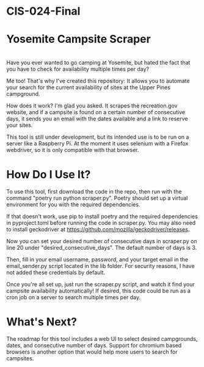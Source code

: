 # CIS-024-Final
# Yosemite Campsite Scraper
\
Have you ever wanted to go camping at Yosemite, but hated the fact that you have to check for availability multiple times per day?

Me too! That's why I've created this repository: It allows you to automate your search for the current availability of sites at the Upper Pines campground.

How does it work? I'm glad you asked. It scrapes the recreation.gov website, and if a campsite is found on a certain number of consecutive days, it sends you an email with the dates available and a link to reserve your sites.

This tool is still under development, but its intended use is to be run on a server like a Raspberry Pi. At the moment it uses selenium with a Firefox webdriver, so it is only compatible with that browser.

# How Do I Use It?

To use this tool, first download the code in the repo, then run with the command "poetry run python scraper.py". Poetry should set up a virtual environment for you with the required dependencies.

If that doesn't work, use pip to install poetry and the required dependencies in pyproject.toml before running the code in scraper.py. You may also need to install geckodriver at https://github.com/mozilla/geckodriver/releases.

Now you can set your desired number of consecutive days in scraper.py on line 20 under "desired_consecutive_days". The default number of days is 3.

Then, fill in your email username, password, and your target email in the email_sender.py script located in the lib folder. For security reasons, I have not added these credentials by default.

Once you're all set up, just run the scraper.py script, and watch it find your campsite availability automatically! If desired, this code could be run as a cron job on a server to search multiple times per day.

# What's Next?

The roadmap for this tool includes a web UI to select desired campgrounds, dates, and consecutive number of days. Support for chromium based browsers is another option that would help more users to search for campsites.
